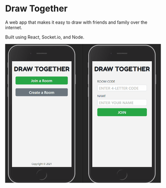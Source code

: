 ﻿# Draw Together
 A web app that makes it easy to draw with friends and family over the internet.
 
 Built using React, Socket.io, and Node.
 
 <img src="./docs/draw-together.gif">
